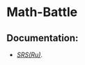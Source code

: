 # Math-Battle

## Documentation:
- *[SRS(Ru)](https://github.com/IamKPOLLI/Math-Battle/blob/master/Documentation/Srs(Ru).md)*.
